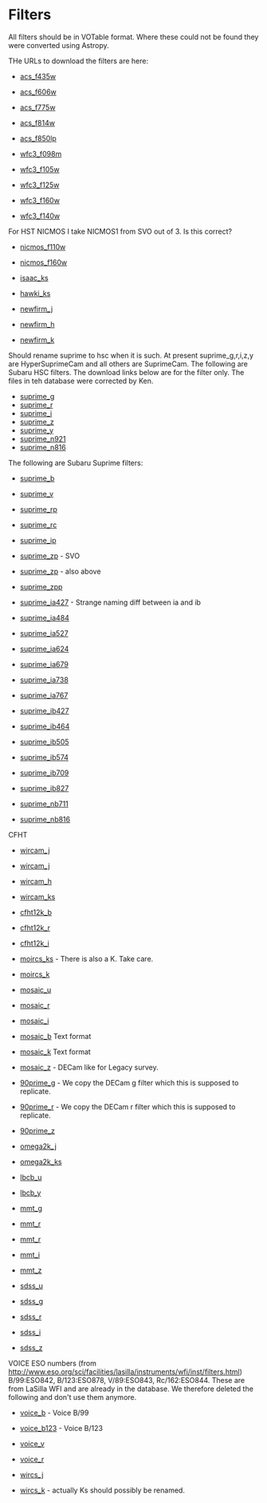 Filters
==========================================================

All filters should be in VOTable format. Where these could not be found they were converted using Astropy. 

THe URLs to download the filters are here:

- [acs_f435w](http://svo2.cab.inta-csic.es/theory/fps/fps.php?ID=HST/ACS_WFC.F435W_81)
- [acs_f606w](http://svo2.cab.inta-csic.es/theory/fps/fps.php?ID=HST/ACS_WFC.F606W_81)
- [acs_f775w](http://svo2.cab.inta-csic.es/theory/fps/fps.php?ID=HST/ACS_WFC.F775W_81)
- [acs_f814w](http://svo2.cab.inta-csic.es/theory/fps/fps.php?ID=HST/ACS_WFC.F814W_81)
- [acs_f850lp](http://svo2.cab.inta-csic.es/theory/fps/fps.php?ID=HST/ACS_WFC.F850LP_81)

- [wfc3_f098m](http://svo2.cab.inta-csic.es/theory/fps/fps.php?ID=HST/WFC3_IR.F098M)
- [wfc3_f105w](http://svo2.cab.inta-csic.es/theory/fps/fps.php?ID=HST/WFC3_IR.F105W)
- [wfc3_f125w](http://svo2.cab.inta-csic.es/theory/fps/fps.php?ID=HST/WFC3_IR.F125W)
- [wfc3_f160w](http://svo2.cab.inta-csic.es/theory/fps/fps.php?ID=HST/WFC3_IR.F160W)
- [wfc3_f140w](http://svo2.cab.inta-csic.es/theory/fps/fps.php?ID=HST/WFC3_IR.F140W)

For HST NICMOS I take NICMOS1 from SVO out of 3. Is this correct?

- [nicmos_f110w](http://svo2.cab.inta-csic.es/theory/fps/fps.php?ID=HST/NICMOS1.F110W)
- [nicmos_f160w](http://svo2.cab.inta-csic.es/theory/fps/fps.php?ID=HST/NICMOS1.F160W)

- [isaac_ks](http://svo2.cab.inta-csic.es/theory/fps/fps.php?ID=Paranal/ISAAC.Ks)
- [hawki_ks](http://svo2.cab.inta-csic.es/theory/fps/fps.php?ID=Paranal/HAWKI.Ks)

- [newfirm_j](http://svo2.cab.inta-csic.es/theory/fps/fps.php?ID=NOAO/NEWFIRM.JX)
- [newfirm_h](http://svo2.cab.inta-csic.es/theory/fps/fps.php?ID=NOAO/NEWFIRM.HX)
- [newfirm_k](http://svo2.cab.inta-csic.es/theory/fps/fps.php?ID=NOAO/NEWFIRM.KX)


Should rename suprime to hsc when it is such. At present suprime_g,r,i,z,y are HyperSuprimeCam and all others are SuprimeCam. The following are Subaru HSC filters. The download links below are for the filter only. The files in teh database were corrected by Ken.
- [suprime_g](http://svo2.cab.inta-csic.es/theory/fps/fps.php?ID=Subaru/HSC.g_filter)
- [suprime_r](http://svo2.cab.inta-csic.es/theory/fps/fps.php?ID=Subaru/HSC.r_filter)
- [suprime_i](http://svo2.cab.inta-csic.es/theory/fps/fps.php?ID=Subaru/HSC.i_filter)
- [suprime_z](http://svo2.cab.inta-csic.es/theory/fps/fps.php?ID=Subaru/HSC.z_filter)
- [suprime_y](http://svo2.cab.inta-csic.es/theory/fps/fps.php?ID=Subaru/HSC.y_filter)
- [suprime_n921](http://svo2.cab.inta-csic.es/theory/fps/fps.php?ID=Subaru/HSC.NB921_filter)
- [suprime_n816](http://svo2.cab.inta-csic.es/theory/fps/fps.php?ID=Subaru/HSC.NB816_filter)

The following are Subaru Suprime filters:
- [suprime_b](http://svo2.cab.inta-csic.es/theory/fps/fps.php?ID=Subaru/Suprime.B)
- [suprime_v](http://svo2.cab.inta-csic.es/theory/fps/fps.php?ID=Subaru/Suprime.V)
- [suprime_rp](http://svo2.cab.inta-csic.es/theory/fps/fps.php?ID=Subaru/Suprime.SDSS_r)
- [suprime_rc](http://svo2.cab.inta-csic.es/theory/fps/fps.php?ID=Subaru/Suprime.Rc)
- [suprime_ip](http://svo2.cab.inta-csic.es/theory/fps/fps.php?ID=Subaru/Suprime.SDSS_i)
- [suprime_zp](http://svo2.cab.inta-csic.es/theory/fps/fps.php?ID=Subaru/Suprime.SDSS_z) - SVO
- [suprime_zp](http://www.astro.caltech.edu/~capak/filters/z_subaru.res) - also above
- [suprime_zpp](http://www.astro.caltech.edu/~capak/filters/suprime_FDCCD_z.res)

- [suprime_ia427](http://www.astro.caltech.edu/~capak/filters/IB427.SuprimeCam.pb) - Strange naming diff between ia and ib
- [suprime_ia484](http://www.astro.caltech.edu/~capak/filters/IB484.SuprimeCam.pb)
- [suprime_ia527](http://www.astro.caltech.edu/~capak/filters/IB527.SuprimeCam.pb)
- [suprime_ia624](http://www.astro.caltech.edu/~capak/filters/IB624.SuprimeCam.pb)
- [suprime_ia679](http://www.astro.caltech.edu/~capak/filters/IB679.SuprimeCam.pb)
- [suprime_ia738](http://www.astro.caltech.edu/~capak/filters/IB738.SuprimeCam.pb)
- [suprime_ia767](http://www.astro.caltech.edu/~capak/filters/IB767.SuprimeCam.pb)
- [suprime_ib427](http://www.astro.caltech.edu/~capak/filters/IB427.SuprimeCam.pb)
- [suprime_ib464](http://www.astro.caltech.edu/~capak/filters/IB464.SuprimeCam.pb)
- [suprime_ib505](http://www.astro.caltech.edu/~capak/filters/IB505.SuprimeCam.pb)
- [suprime_ib574](http://www.astro.caltech.edu/~capak/filters/IB574.SuprimeCam.pb)
- [suprime_ib709](http://www.astro.caltech.edu/~capak/filters/IB709.SuprimeCam.pb)
- [suprime_ib827](http://www.astro.caltech.edu/~capak/filters/IB827.SuprimeCam.pb)



- [suprime_nb711](http://svo2.cab.inta-csic.es/theory/fps/fps.php?ID=Subaru/Suprime.NB711)
- [suprime_nb816](http://svo2.cab.inta-csic.es/theory/fps/fps.php?ID=Subaru/Suprime.NB816)


CFHT
- [wircam_j](http://svo2.cab.inta-csic.es/theory/fps/fps.php?ID=CFHT/Wircam.Y)
- [wircam_j](http://svo2.cab.inta-csic.es/theory/fps/fps.php?ID=CFHT/Wircam.J)
- [wircam_h](http://svo2.cab.inta-csic.es/theory/fps/fps.php?ID=CFHT/Wircam.H)
- [wircam_ks](http://svo2.cab.inta-csic.es/theory/fps/fps.php?ID=CFHT/Wircam.Ks)

- [cfht12k_b](http://svo2.cab.inta-csic.es/theory/fps/fps.php?ID=CFHT/CFH12k.B)
- [cfht12k_r](http://svo2.cab.inta-csic.es/theory/fps/fps.php?ID=CFHT/CFH12k.R)
- [cfht12k_i](http://svo2.cab.inta-csic.es/theory/fps/fps.php?ID=CFHT/CFH12k.I)

- [moircs_ks](http://svo2.cab.inta-csic.es/theory/fps/fps.php?ID=Subaru/MOIRCS.Ks) - There is also a K. Take care.
- [moircs_k](http://svo2.cab.inta-csic.es/theory/fps/fps.php?ID=Subaru/MOIRCS.K)

- [mosaic_u](http://svo2.cab.inta-csic.es/theory/fps/fps.php?ID=KPNO/Mosaic.U)
- [mosaic_r](http://svo2.cab.inta-csic.es/theory/fps/fps.php?ID=KPNO/Mosaic.R)
- [mosaic_i](http://svo2.cab.inta-csic.es/theory/fps/fps.php?ID=KPNO/Mosaic.I)
- [mosaic_b](http://www.noao.edu/noao/noaodeep/BWfilter.dat) Text format
- [mosaic_k](http://www.noao.edu/kpno/manuals/onis/ksfilt.txt) Text format
- [mosaic_z](http://svo2.cab.inta-csic.es/theory/fps/fps.php?ID=KPNO/MOSAIC.zd_DECam) - DECam like for Legacy survey.	


- [90prime_g]() - We copy the DECam g filter which this is supposed to replicate.
- [90prime_r]() - We copy the DECam r filter which this is supposed to replicate.
- [90prime_z](http://svo2.cab.inta-csic.es/theory/fps/fps.php?ID=BOK/90prime.sdss_z)


- [omega2k_j](http://svo2.cab.inta-csic.es/theory/fps/fps.php?ID=CAHA/Omega2000.J)
- [omega2k_ks](http://svo2.cab.inta-csic.es/theory/fps/fps.php?ID=CAHA/Omega2000.Ks)

- [lbcb_u](http://svo2.cab.inta-csic.es/theory/fps/fps.php?ID=LBT/LBCB.bessel-U)
- [lbcb_y](http://svo2.cab.inta-csic.es/theory/fps/fps.php?ID=LBT/LBCR.Y)

- [mmt_g](http://svo2.cab.inta-csic.es/theory/fps/fps.php?ID=MMT/MegaCam.u_MMT)
- [mmt_r](http://svo2.cab.inta-csic.es/theory/fps/fps.php?ID=MMT/MegaCam.g_MMT)
- [mmt_r](http://svo2.cab.inta-csic.es/theory/fps/fps.php?ID=MMT/MegaCam.r_MMT)
- [mmt_i](http://svo2.cab.inta-csic.es/theory/fps/fps.php?ID=MMT/MegaCam.i_MMT)
- [mmt_z](http://svo2.cab.inta-csic.es/theory/fps/fps.php?ID=MMT/MegaCam.z_MMT)

- [sdss_u](http://svo2.cab.inta-csic.es/theory/fps/fps.php?ID=SLOAN/SDSS.u)
- [sdss_g](http://svo2.cab.inta-csic.es/theory/fps/fps.php?ID=SLOAN/SDSS.g)
- [sdss_r](http://svo2.cab.inta-csic.es/theory/fps/fps.php?ID=SLOAN/SDSS.r)
- [sdss_i](http://svo2.cab.inta-csic.es/theory/fps/fps.php?ID=SLOAN/SDSS.i)
- [sdss_z](http://svo2.cab.inta-csic.es/theory/fps/fps.php?ID=SLOAN/SDSS.z)

VOICE ESO numbers (from http://www.eso.org/sci/facilities/lasilla/instruments/wfi/inst/filters.html) B/99:ESO842, B/123:ESO878, V/89:ESO843, Rc/162:ESO844.
These are from LaSilla WFI and are already in the database. We therefore deleted the following and don't use them anymore.
- [voice_b](http://svo2.cab.inta-csic.es/theory/fps/fps.php?ID=LaSilla/WFI.ESO842) - Voice B/99
- [voice_b123](http://svo2.cab.inta-csic.es/theory/fps/fps.php?ID=LaSilla/WFI.ESO878) - Voice B/123
- [voice_v](http://svo2.cab.inta-csic.es/theory/fps/fps.php?ID=LaSilla/WFI.ESO843)
- [voice_r](http://svo2.cab.inta-csic.es/theory/fps/fps.php?ID=LaSilla/WFI.ESO844)

- [wircs_j](http://svo2.cab.inta-csic.es/theory/fps/fps.php?ID=P200/WIRC.Jcont)
- [wircs_k](http://svo2.cab.inta-csic.es/theory/fps/fps.php?ID=P200/WIRC.Ks) - actually Ks should possibly be renamed.

